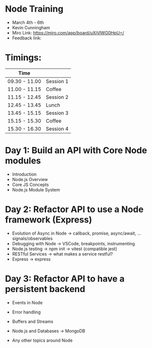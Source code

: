 # Node Training

- March 4th - 6th 
- Kevin Cunningham
- Miro Link: https://miro.com/app/board/uXjVIWG0HpU=/
- Feedback link:

# Timings:

| Time          |           |
| ------------- | --------- |
| 09.30 - 11.00 | Session 1 |
| 11.00 - 11.15 | Coffee    |
| 11.15 - 12.45 | Session 2 |
| 12.45 - 13.45 | Lunch     |
| 13.45 - 15.15 | Session 3 |
| 15.15 - 15.30 | Coffee    |
| 15.30 - 16.30 | Session 4 |

# Day 1: Build an API with Core Node modules

- Introduction
- Node.js Overview
- Core JS Concepts
- Node.js Module System

# Day 2: Refactor API to use a Node framework (Express)

- Evolution of Async in Node -> callback, promise, async/await, ... signals/observables
- Debugging with Node -> VSCode, breakpoints, instrumenting
- Node.js testing -> npm init -> vitest (compatible jest)
- RESTful Services -> what makes a service restful?
- Express -> express

# Day 3: Refactor API to have a persistent backend

- Events in Node
- Error handling
- Buffers and Streams
- Node.js and Databases -> MongoDB

- Any other topics around Node
